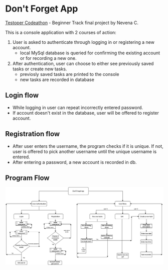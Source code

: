 # Don't Forget App

[Testoper Codeathon](https://testoper.com/portfolio/testoper_codeathon/) - Beginner Track final project
by Nevena C.

This is a console application with 2 courses of action:
1. User is asked to authenticate through logging in or registering a new account.
   - local MySql database is queried for confirming the existing account or for recording a new one.
2. After authentication, user can choose to either see previously saved tasks or create new tasks.
   - previosly saved tasks are printed to the console
   - new tasks are recorded in database
   
   
## Login flow 
- While logging in user can repeat incorrectly entered password.
- If account doesn't exist in the database, user will be offered to register account.

## Registration flow
- After user enters the username, the program checks if it is unique. If not, user is offered to pick another username until the unique username is entered.
- After entering a password, a new account is recorded in db.

## Program Flow
![FlowChat Image](https://github.com/SheenaVanPunk/DontForgetApp/blob/master/flow%20chart/DontForgetApp%20ProgramFlow.jpg)
